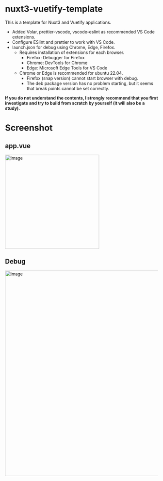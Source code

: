 # nuxt3-vuetify-template

This is a template for Nuxt3 and Vuetify applications.

- Added Volar, prettier-vscode, vscode-eslint as recommended VS Code extensions.
- Configure ESlint and prettier to work with VS Code.
- launch.json for debug using Chrome, Edge, Firefox.
  - Requires installation of extensions for each browser.
    - Firefox: Debugger for Firefox
    - Chrome: DevTools for Chrome
    - Edge: Microsoft Edge Tools for VS Code
  - Chrome or Edge is recommended for ubuntu 22.04.
    - Firefox (snap version) cannot start browser with debug.
    - The deb package version has no problem starting, but it seems that break points cannot be set correctly.

**If you do not understand the contents, I strongly recommend that you first investigate and try to build from scratch by yourself (it will also be a study).**

# Screenshot

## app.vue
<img width="310" alt="image" src="https://user-images.githubusercontent.com/14823909/232283984-2e9f7284-3d11-4b47-8a06-672f5ab0c829.png">

## Debug
<img width="677" alt="image" src="https://user-images.githubusercontent.com/14823909/232284087-3be875fc-7f1f-4915-87f9-b39448ae91c0.png">


